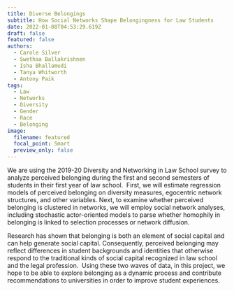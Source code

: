 ```yaml
---
title: Diverse Belongings
subtitle: How Social Networks Shape Belongingness for Law Students
date: 2022-01-08T04:53:29.619Z
draft: false
featured: false
authors:
  - Carole Silver
  - Swethaa Ballakrishnen
  - Isha Bhallamudi
  - Tanya Whitworth
  - Antony Paik
tags:
  - Law
  - Networks
  - Diversity
  - Gender
  - Race
  - Belonging
image:
  filename: featured
  focal_point: Smart
  preview_only: false
---
```

<!--StartFragment-->

We are using the 2019-20 Diversity and Networking in Law School survey to analyze perceived belonging during the first and second semesters of students in their first year of law school.  First, we will estimate regression models of perceived belonging on diversity measures, egocentric network structures, and other variables. Next, to examine whether perceived belonging is clustered in networks, we will employ social network analyses, including stochastic actor-oriented models to parse whether homophily in belonging is linked to selection processes or network diffusion. 

Research has shown that belonging is both an element of social capital and can help generate social capital. Consequently, perceived belonging may reflect differences in student backgrounds and identities that otherwise respond to the traditional kinds of social capital recognized in law school and the legal profession.  Using these two waves of data, in this project, we hope to be able to explore belonging as a dynamic process and contribute recommendations to universities in order to improve student experiences.

<!--EndFragment-->